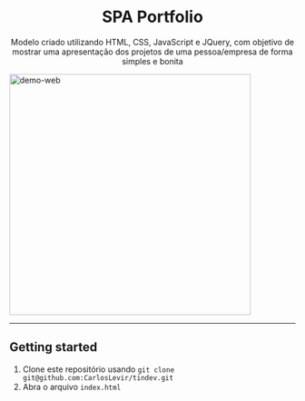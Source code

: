 <h1 align="center">
<br>
SPA Portfolio
</h1>

<p align="center">Modelo criado utilizando HTML, CSS, JavaScript e JQuery, com objetivo de mostrar uma apresentação dos projetos de uma pessoa/empresa de forma simples e bonita</p>



<div>
  <img src="https://i.giphy.com/media/co5mYQy4u4MFDctJVm/giphy.gif" alt="demo-web" height="425">
</div>

<hr />



## Getting started

1. Clone este repositório usando `git clone git@github.com:CarlosLevir/tindev.git`
2. Abra o arquivo `index.html`


